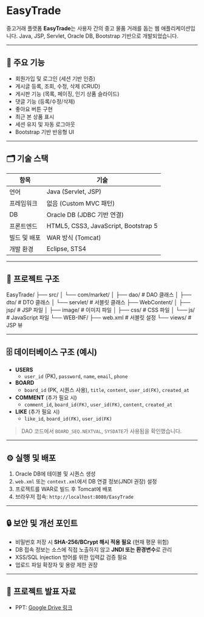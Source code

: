 # EasyTrade

중고거래 플랫폼 **EasyTrade**는 사용자 간의 중고 물품 거래를 돕는 웹 애플리케이션입니다. Java, JSP, Servlet, Oracle DB, Bootstrap 기반으로 개발되었습니다.

---

## 📌 주요 기능

- 회원가입 및 로그인 (세션 기반 인증)
- 게시글 등록, 조회, 수정, 삭제 (CRUD)
- 게시판 기능 (목록, 페이징, 인기 상품 슬라이드)
- 댓글 기능 (등록/수정/삭제)
- 좋아요 버튼 구현
- 최근 본 상품 표시
- 세션 유지 및 자동 로그아웃
- Bootstrap 기반 반응형 UI

---

## 🗂️ 기술 스택

| 항목            | 기술                                   |
|----------------|----------------------------------------|
| 언어           | Java (Servlet, JSP)                    |
| 프레임워크     | 없음 (Custom MVC 패턴)                |
| DB             | Oracle DB (JDBC 기반 연결)             |
| 프론트엔드     | HTML5, CSS3, JavaScript, Bootstrap 5   |
| 빌드 및 배포   | WAR 방식 (Tomcat)                      |
| 개발 환경      | Eclipse, STS4                          |

---

## 📁 프로젝트 구조

EasyTrade/
├── src/
│   └── com/market/
│       ├── dao/        # DAO 클래스
│       ├── dto/        # DTO 클래스
│       └── servlet/    # 서블릿 클래스
├── WebContent/
│   ├── jsp/            # JSP 파일
│   ├── image/          # 이미지 파일
│   ├── css/            # CSS 파일
│   └── js/             # JavaScript 파일
└── WEB-INF/
    ├── web.xml         # 서블릿 설정
    └── views/          # JSP 뷰


---

## 🗄️ 데이터베이스 구조 (예시)

- **USERS**
  - `user_id` (PK), `password`, `name`, `email`, `phone`
- **BOARD**
  - `board_id` (PK, 시퀀스 사용), `title`, `content`, `user_id(FK)`, `created_at`
- **COMMENT** (추가 필요 시)
  - `comment_id`, `board_id(FK)`, `user_id(FK)`, `content`, `created_at`
- **LIKE** (추가 필요 시)
  - `like_id`, `board_id(FK)`, `user_id(FK)`

> DAO 코드에서 `BOARD_SEQ.NEXTVAL`, `SYSDATE`가 사용됨을 확인했습니다.  

---

## ⚙️ 실행 및 배포

1. Oracle DB에 테이블 및 시퀀스 생성
2. `web.xml` 또는 `context.xml`에서 DB 연결 정보(JNDI 권장) 설정
3. 프로젝트를 WAR로 빌드 후 Tomcat에 배포
4. 브라우저 접속: `http://localhost:8080/EasyTrade`

---

## 🔒 보안 및 개선 포인트

- 비밀번호 저장 시 **SHA-256/BCrypt 해시 적용 필요** (현재 평문 위험)  
- DB 접속 정보는 소스에 직접 노출하지 않고 **JNDI 또는 환경변수**로 관리  
- XSS/SQL Injection 방어를 위한 입력값 검증 필요  
- 업로드 파일 확장자 및 용량 제한 권장  

---

## 🔗 프로젝트 발표 자료

- PPT: [Google Drive 링크](https://docs.google.com/presentation/d/1HBpNIwAppiUK1avKet_7rroTHySNhmR1/edit?usp=sharing&ouid=116787431230251141749&rtpof=true&sd=true)
